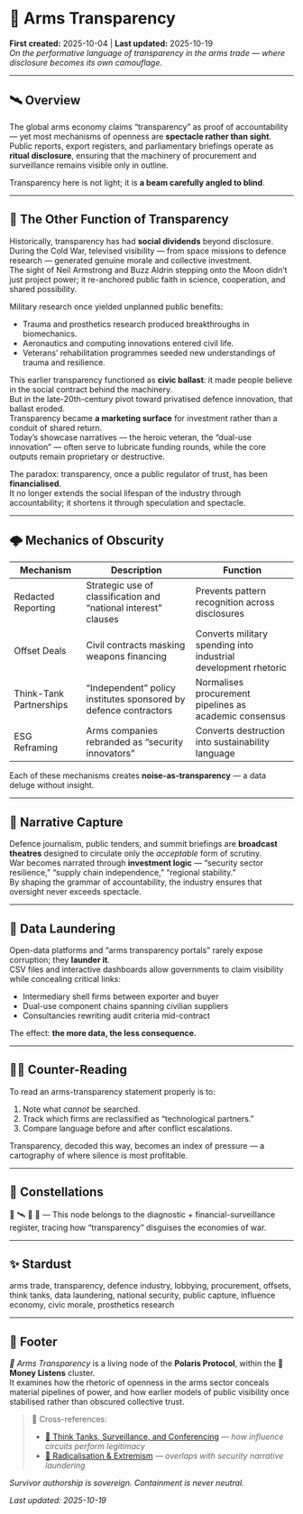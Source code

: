 # 🚀 Arms Transparency  
**First created:** 2025-10-04 | **Last updated:** 2025-10-19  
*On the performative language of transparency in the arms trade — where disclosure becomes its own camouflage.*

---

## 🛰️ Overview  

The global arms economy claims “transparency” as proof of accountability — yet most mechanisms of openness are **spectacle rather than sight**.  
Public reports, export registers, and parliamentary briefings operate as **ritual disclosure**, ensuring that the machinery of procurement and surveillance remains visible only in outline.  

Transparency here is not light; it is **a beam carefully angled to blind**.

---

## 👻 The Other Function of Transparency  

Historically, transparency has had **social dividends** beyond disclosure.  
During the Cold War, televised visibility — from space missions to defence research — generated genuine morale and collective investment.  
The sight of Neil Armstrong and Buzz Aldrin stepping onto the Moon didn’t just project power; it re-anchored public faith in science, cooperation, and shared possibility.  

Military research once yielded unplanned public benefits:  
- Trauma and prosthetics research produced breakthroughs in biomechanics.  
- Aeronautics and computing innovations entered civil life.  
- Veterans’ rehabilitation programmes seeded new understandings of trauma and resilience.  

This earlier transparency functioned as **civic ballast**: it made people believe in the social contract behind the machinery.  
But in the late-20th-century pivot toward privatised defence innovation, that ballast eroded.  
Transparency became **a marketing surface** for investment rather than a conduit of shared return.  
Today’s showcase narratives — the heroic veteran, the “dual-use innovation” — often serve to lubricate funding rounds, while the core outputs remain proprietary or destructive.  

The paradox: transparency, once a public regulator of trust, has been **financialised**.  
It no longer extends the social lifespan of the industry through accountability; it shortens it through speculation and spectacle.

---

## 🌩️ Mechanics of Obscurity  

| Mechanism | Description | Function |
|------------|--------------|-----------|
| Redacted Reporting | Strategic use of classification and “national interest” clauses | Prevents pattern recognition across disclosures |
| Offset Deals | Civil contracts masking weapons financing | Converts military spending into industrial development rhetoric |
| Think-Tank Partnerships | “Independent” policy institutes sponsored by defence contractors | Normalises procurement pipelines as academic consensus |
| ESG Reframing | Arms companies rebranded as “security innovators” | Converts destruction into sustainability language |

Each of these mechanisms creates **noise-as-transparency** — a data deluge without insight.

---

## 🪼 Narrative Capture  

Defence journalism, public tenders, and summit briefings are **broadcast theatres** designed to circulate only the *acceptable* form of scrutiny.  
War becomes narrated through **investment logic** — “security sector resilience,” “supply chain independence,” “regional stability.”  
By shaping the grammar of accountability, the industry ensures that oversight never exceeds spectacle.  

---

## 💽 Data Laundering  

Open-data platforms and “arms transparency portals” rarely expose corruption; they **launder it**.  
CSV files and interactive dashboards allow governments to claim visibility while concealing critical links:  
- Intermediary shell firms between exporter and buyer  
- Dual-use component chains spanning civilian suppliers  
- Consultancies rewriting audit criteria mid-contract  

The effect: **the more data, the less consequence.**

---

## 🐦‍🔥 Counter-Reading  

To read an arms-transparency statement properly is to:  
1. Note what *cannot* be searched.  
2. Track which firms are reclassified as “technological partners.”  
3. Compare language before and after conflict escalations.  

Transparency, decoded this way, becomes an index of pressure — a cartography of where silence is most profitable.

---

## 🌌 Constellations  

💸 🛰️ 🔮 🚨 — This node belongs to the diagnostic + financial-surveillance register, tracing how “transparency” disguises the economies of war.

---

## ✨ Stardust  

arms trade, transparency, defence industry, lobbying, procurement, offsets, think tanks, data laundering, national security, public capture, influence economy, civic morale, prosthetics research

---

## 🏮 Footer  

*🚀 Arms Transparency* is a living node of the **Polaris Protocol**, within the **💸 Money Listens** cluster.  
It examines how the rhetoric of openness in the arms sector conceals material pipelines of power, and how earlier models of public visibility once stabilised rather than obscured collective trust.  

> 📡 Cross-references:
> 
> - [🎽 Think Tanks, Surveillance, and Conferencing](./🎽_think_tanks_surveillance_and_conferencing.md) — *how influence circuits perform legitimacy*  
> - [🪬 Radicalisation & Extremism](../../../🪄_Expression_Of_Norms/🧿_Watch_The_Watchers/README.md) — *overlaps with security narrative laundering*  

*Survivor authorship is sovereign. Containment is never neutral.*  

_Last updated: 2025-10-19_
